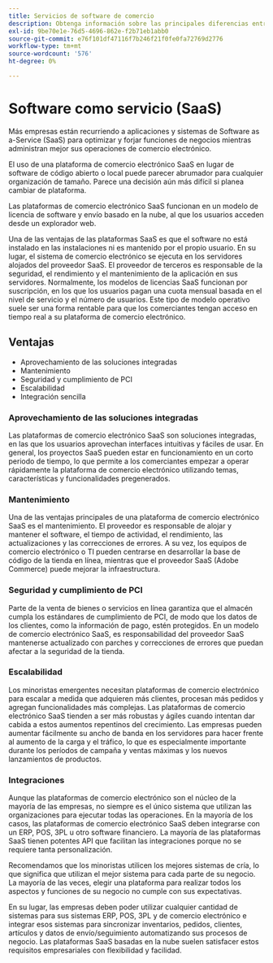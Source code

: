 ```yaml
---
title: Servicios de software de comercio
description: Obtenga información sobre las principales diferencias entre las aplicaciones SaaS y otras opciones de comercio electrónico de código abierto (locales) autoalojadas.
exl-id: 9be70e1e-76d5-4696-862e-f2b71eb1abb0
source-git-commit: e76f101df47116f7b246f21f0fe0fa72769d2776
workflow-type: tm+mt
source-wordcount: '576'
ht-degree: 0%

---
```


# Software como servicio (SaaS)

Más empresas están recurriendo a aplicaciones y sistemas de Software as a-Service (SaaS) para optimizar y forjar funciones de negocios mientras administran mejor sus operaciones de comercio electrónico.

El uso de una plataforma de comercio electrónico SaaS en lugar de software de código abierto o local puede parecer abrumador para cualquier organización de tamaño. Parece una decisión aún más difícil si planea cambiar de plataforma.

Las plataformas de comercio electrónico SaaS funcionan en un modelo de licencia de software y envío basado en la nube, al que los usuarios acceden desde un explorador web.

Una de las ventajas de las plataformas SaaS es que el software no está instalado en las instalaciones ni es mantenido por el propio usuario. En su lugar, el sistema de comercio electrónico se ejecuta en los servidores alojados del proveedor SaaS. El proveedor de terceros es responsable de la seguridad, el rendimiento y el mantenimiento de la aplicación en sus servidores. Normalmente, los modelos de licencias SaaS funcionan por suscripción, en los que los usuarios pagan una cuota mensual basada en el nivel de servicio y el número de usuarios. Este tipo de modelo operativo suele ser una forma rentable para que los comerciantes tengan acceso en tiempo real a su plataforma de comercio electrónico.

## Ventajas

- Aprovechamiento de las soluciones integradas
- Mantenimiento
- Seguridad y cumplimiento de PCI
- Escalabilidad
- Integración sencilla

### Aprovechamiento de las soluciones integradas

Las plataformas de comercio electrónico SaaS son soluciones integradas, en las que los usuarios aprovechan interfaces intuitivas y fáciles de usar. En general, los proyectos SaaS pueden estar en funcionamiento en un corto periodo de tiempo, lo que permite a los comerciantes empezar a operar rápidamente la plataforma de comercio electrónico utilizando temas, características y funcionalidades pregenerados.

### Mantenimiento

Una de las ventajas principales de una plataforma de comercio electrónico SaaS es el mantenimiento. El proveedor es responsable de alojar y mantener el software, el tiempo de actividad, el rendimiento, las actualizaciones y las correcciones de errores. A su vez, los equipos de comercio electrónico o TI pueden centrarse en desarrollar la base de código de la tienda en línea, mientras que el proveedor SaaS (Adobe Commerce) puede mejorar la infraestructura.

### Seguridad y cumplimiento de PCI

Parte de la venta de bienes o servicios en línea garantiza que el almacén cumpla los estándares de cumplimiento de PCI, de modo que los datos de los clientes, como la información de pago, estén protegidos. En un modelo de comercio electrónico SaaS, es responsabilidad del proveedor SaaS mantenerse actualizado con parches y correcciones de errores que puedan afectar a la seguridad de la tienda.

### Escalabilidad

Los minoristas emergentes necesitan plataformas de comercio electrónico para escalar a medida que adquieren más clientes, procesan más pedidos y agregan funcionalidades más complejas. Las plataformas de comercio electrónico SaaS tienden a ser más robustas y ágiles cuando intentan dar cabida a estos aumentos repentinos del crecimiento. Las empresas pueden aumentar fácilmente su ancho de banda en los servidores para hacer frente al aumento de la carga y el tráfico, lo que es especialmente importante durante los períodos de campaña y ventas máximas y los nuevos lanzamientos de productos.

### Integraciones

Aunque las plataformas de comercio electrónico son el núcleo de la mayoría de las empresas, no siempre es el único sistema que utilizan las organizaciones para ejecutar todas las operaciones. En la mayoría de los casos, las plataformas de comercio electrónico SaaS deben integrarse con un ERP, POS, 3PL u otro software financiero. La mayoría de las plataformas SaaS tienen potentes API que facilitan las integraciones porque no se requiere tanta personalización.

Recomendamos que los minoristas utilicen los mejores sistemas de cría, lo que significa que utilizan el mejor sistema para cada parte de su negocio. La mayoría de las veces, elegir una plataforma para realizar todos los aspectos y funciones de su negocio no cumple con sus expectativas.

En su lugar, las empresas deben poder utilizar cualquier cantidad de sistemas para sus sistemas ERP, POS, 3PL y de comercio electrónico e integrar esos sistemas para sincronizar inventarios, pedidos, clientes, artículos y datos de envío/seguimiento automatizando sus procesos de negocio. Las plataformas SaaS basadas en la nube suelen satisfacer estos requisitos empresariales con flexibilidad y facilidad.

